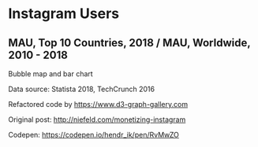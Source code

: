 <h1>Instagram Users</h1>

<h2>MAU, Top 10 Countries, 2018 / MAU, Worldwide, 2010 - 2018</h2>

Bubble map and bar chart

Data source: Statista 2018, TechCrunch 2016

Refactored code by https://www.d3-graph-gallery.com

Original post: http://niefeld.com/monetizing-instagram

Codepen: https://codepen.io/hendr_ik/pen/RvMwZO
